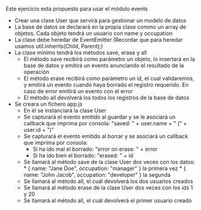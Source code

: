 Este ejercicio esta propuesto para usar el módulo events

* Crear una clase User que servirá para gestionar un modelo de datos
* La base de datos se declarará en la propia clase commo un array de objetos. Cada objeto tendrá un usuario con name y occupation 
* La clase debe heredar de EventEmitter (Recordar que para heredar usamos util.inherits(Child, Parent);)
* La clase mínimo tendrá los métodos save, erase y all
    * El método save recibirá como parámetro un objeto, lo insertará en la base de datos y emitirá un evento anunciando el resultado de la operación
    * El método erase recibirá como parámetro un id, el cual validaremos, y emitirá un evento cuando haya borrado el registro requerido. En caso de error emitirá un evento con el error
    * El método all devolverá los todos los registros de la base de datos
* Se creara un fichero app.js
    * En él se instanciará la clase User
    * Se capturará el evento emitido al guardar y se le asociará un callback que imprima por consola: "saved: " + user.name + " (" + user.id + ")" 
    * Se capturará el evento emitido al borrar y se asociará un callback que imprima por consola: 
        * Si ha ido mal el borrado: "error on erase: " + error
        * Si ha ido bien el borrado: "erased: " + id
    * Se llamará al método save de la clase User dos veces con los datos:
           * { name: "Jane Doe", occupation: "manager" } la primera vez
           * { name: "John Jacob", occupation: "developer" } la segunda
    * Se llamará al método all, el cuál devolverá los dos usuarios creados
    * Se llamará al método erase de la clase User dos veces con los ids 1 y 20
    * Se llamará al método all, el cuál devolverá el primer usuario creado
